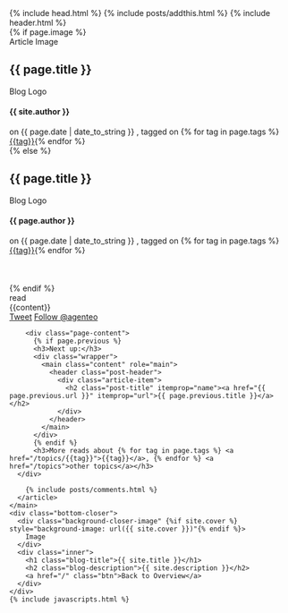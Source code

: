 ---
---
<!DOCTYPE html>
<html>
  {% include head.html %}
  <body itemscope itemtype="http://schema.org/Article">
    {% include posts/addthis.html %}
    {% include header.html %}
    <main class="content" role="main">
      <article class="post">
        {% if page.image %}
        <div class="article-image">
          <div class="post-image-image" style="background-image: url({% if page.image %}{{ page.image }} {% endif %})" {% if page.image_credit %} data-credit={{ page.image_credit }} {% endif %}>
            Article Image
          </div>
          <div class="post-meta">
            <h1 class="post-title">{{ page.title }}</h1>
            <div class="cf post-meta-text">
              <div class="author-image" style="background-image: url({{ site.author_image }})">Blog Logo</div>
              <h4 class="author-name" itemprop="author" itemscope itemtype="http://schema.org/Person">{{ site.author }}</h4>
              on
              <time datetime="{{ page.date | date: "%F %R" }}">{{ page.date | date_to_string }}</time>
              , tagged on {% for tag in page.tags %} <span class="post-tag-{{tag}}"><a href="/topics/{{tag}}">{{tag}}</a></span>{% endfor %}
            </div>
            <div style="text-align:center">
              <a href="#topofpage" class="topofpage"><i class="fa fa-angle-down"></i></a>
            </div>
          </div>
        </div>
        {% else %}
        <div class="noarticleimage">
          <div class="post-meta">
            <h1 class="post-title">{{ page.title }}</h1>
            <div class="cf post-meta-text">
              <div class="author-image" style="background-image: url({{ site.author_image }})">Blog Logo</div>
              <h4 class="author-name" itemprop="author" itemscope itemtype="http://schema.org/Person">{{ page.author }}</h4>
              on
              <time datetime="{{ page.date | date_to_xmlschema }}">{{ page.date | date_to_string }}</time>
              , tagged on {% for tag in page.tags %} <span class="post-tag-{{tag}}"><a href="/topics/{{tag}}">{{tag}}</a></span>{% endfor %}
            </div>
          </div>
        </div>
        <br>
        <br>
        <br>
        {% endif %}
        <section class="post-content">
          <div class="post-reading">
            <span class="post-reading-time"></span> read
          </div>
          <a name="topofpage"></a>
          {{content}}
        </section>
        <footer class="post-footer">
          <section class="share">
            <a href="https://twitter.com/share" class="twitter-share-button" data-via="agenteo" data-size="large" data-count="none" data-dnt="true">Tweet</a>
            <a href="https://twitter.com/agenteo" class="twitter-follow-button" data-show-count="false" data-size="large" data-dnt="true">Follow @agenteo</a>
            <script>!function(d,s,id){var js,fjs=d.getElementsByTagName(s)[0],p=/^http:/.test(d.location)?'http':'https';if(!d.getElementById(id)){js=d.createElement(s);js.id=id;js.src=p+'://platform.twitter.com/widgets.js';fjs.parentNode.insertBefore(js,fjs);}}(document, 'script', 'twitter-wjs');</script>
          </section>
        </footer>
        
        <div class="page-content">
          {% if page.previous %}
          <h3>Next up:</h3>
          <div class="wrapper">
            <main class="content" role="main">
              <header class="post-header">
                <div class="article-item">
                  <h2 class="post-title" itemprop="name"><a href="{{ page.previous.url }}" itemprop="url">{{ page.previous.title }}</a></h2>
                </div>
              </header>
            </main>
          </div>
          {% endif %}
          <h3>More reads about {% for tag in page.tags %} <a href="/topics/{{tag}}">{{tag}}</a>, {% endfor %} <a href="/topics">other topics</a></h3>
      </div>

        {% include posts/comments.html %}
      </article>
    </main>
    <div class="bottom-closer">
      <div class="background-closer-image" {%if site.cover %} style="background-image: url({{ site.cover }})"{% endif %}>
        Image
      </div>
      <div class="inner">
        <h1 class="blog-title">{{ site.title }}</h1>
        <h2 class="blog-description">{{ site.description }}</h2>
        <a href="/" class="btn">Back to Overview</a>
      </div>
    </div>
    {% include javascripts.html %}
  </body>
</html>
